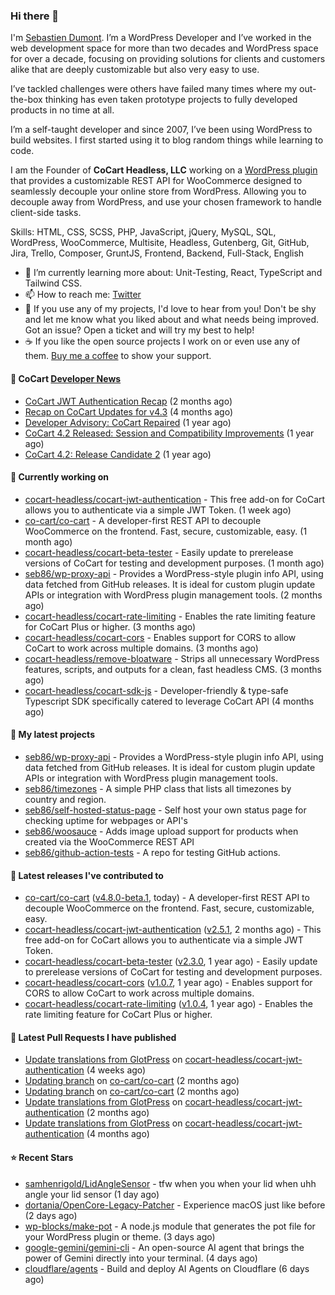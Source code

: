 ### Hi there 👋

I'm [Sebastien Dumont](https://sebastiendumont.com/). I’m a WordPress Developer and I’ve worked in the web development space for more than two decades and WordPress space for over a decade, focusing on providing solutions for clients and customers alike that are deeply customizable but also very easy to use.

I’ve tackled challenges were others have failed many times where my out-the-box thinking has even taken prototype projects to fully developed products in no time at all.

I’m a self-taught developer and since 2007, I’ve been using WordPress to build websites. I first started using it to blog random things while learning to code.

I am the Founder of **CoCart Headless, LLC** working on a [WordPress plugin](https://wordpress.org/plugins/cart-rest-api-for-woocommerce/) that provides a customizable REST API for WooCommerce designed to seamlessly decouple your online store from WordPress. Allowing you to decouple away from WordPress, and use your chosen framework to handle client-side tasks.

Skills: HTML, CSS, SCSS, PHP, JavaScript, jQuery, MySQL, SQL, WordPress, WooCommerce, Multisite, Headless, Gutenberg, Git, GitHub, Jira, Trello, Composer, GruntJS, Frontend, Backend, Full-Stack, English

* 🌱 I’m currently learning more about: Unit-Testing, React, TypeScript and Tailwind CSS.
* 📫 How to reach me: [Twitter](https://twitter.com/sebd86)
* 💬 If you use any of my projects, I'd love to hear from you! Don't be shy and let me know what you liked about and what needs being improved. Got an issue? Open a ticket and will try my best to help!
* ☕ If you like the open source projects I work on or even use any of them. [Buy me a coffee](https://www.buymeacoffee.com/sebastien) to show your support.

#### 🛒 CoCart [Developer News](https://cocart.dev)

- [CoCart JWT Authentication Recap](https://cocart.dev/cocart-jwt-authentication-recap/) (2 months ago)
- [Recap on CoCart Updates for v4.3](https://cocart.dev/recap-on-cocart-updates-for-v4-3/) (4 months ago)
- [Developer Advisory: CoCart Repaired](https://cocart.dev/developer-advisory-cocart-repaired/) (1 year ago)
- [CoCart 4.2 Released: Session and Compatibility Improvements](https://cocart.dev/cocart-4-2-released-session-and-compatibility-improvements/) (1 year ago)
- [CoCart 4.2: Release Candidate 2](https://cocart.dev/cocart-4-2-release-candidate-2/) (1 year ago)

#### 👷 Currently working on

- [cocart-headless/cocart-jwt-authentication](https://github.com/cocart-headless/cocart-jwt-authentication) - This free add-on for CoCart allows you to authenticate via a simple JWT Token. (1 week ago)
- [co-cart/co-cart](https://github.com/co-cart/co-cart) - A developer-first REST API to decouple WooCommerce on the frontend. Fast, secure, customizable, easy. (1 month ago)
- [cocart-headless/cocart-beta-tester](https://github.com/cocart-headless/cocart-beta-tester) - Easily update to prerelease versions of CoCart for testing and development purposes. (1 month ago)
- [seb86/wp-proxy-api](https://github.com/seb86/wp-proxy-api) - Provides a WordPress-style plugin info API, using data fetched from GitHub releases. It is ideal for custom plugin update APIs or integration with WordPress plugin management tools. (2 months ago)
- [cocart-headless/cocart-rate-limiting](https://github.com/cocart-headless/cocart-rate-limiting) - Enables the rate limiting feature for CoCart Plus or higher. (3 months ago)
- [cocart-headless/cocart-cors](https://github.com/cocart-headless/cocart-cors) - Enables support for CORS to allow CoCart to work across multiple domains. (3 months ago)
- [cocart-headless/remove-bloatware](https://github.com/cocart-headless/remove-bloatware) - Strips all unnecessary WordPress features, scripts, and outputs for a clean, fast headless CMS. (3 months ago)
- [cocart-headless/cocart-sdk-js](https://github.com/cocart-headless/cocart-sdk-js) - Developer-friendly &amp; type-safe Typescript SDK specifically catered to leverage CoCart API (4 months ago)

#### 🌱 My latest projects

- [seb86/wp-proxy-api](https://github.com/seb86/wp-proxy-api) - Provides a WordPress-style plugin info API, using data fetched from GitHub releases. It is ideal for custom plugin update APIs or integration with WordPress plugin management tools.
- [seb86/timezones](https://github.com/seb86/timezones) - A simple PHP class that lists all timezones by country and region.
- [seb86/self-hosted-status-page](https://github.com/seb86/self-hosted-status-page) - Self host your own status page for checking uptime for webpages or API&#39;s
- [seb86/woosauce](https://github.com/seb86/woosauce) - Adds image upload support for products when created via the WooCommerce REST API
- [seb86/github-action-tests](https://github.com/seb86/github-action-tests) - A repo for testing GitHub actions.

#### 🔭 Latest releases I've contributed to

- [co-cart/co-cart](https://github.com/co-cart/co-cart) ([v4.8.0-beta.1](https://github.com/co-cart/co-cart/releases/tag/v4.8.0-beta.1), today) - A developer-first REST API to decouple WooCommerce on the frontend. Fast, secure, customizable, easy.
- [cocart-headless/cocart-jwt-authentication](https://github.com/cocart-headless/cocart-jwt-authentication) ([v2.5.1](https://github.com/cocart-headless/cocart-jwt-authentication/releases/tag/v2.5.1), 2 months ago) - This free add-on for CoCart allows you to authenticate via a simple JWT Token.
- [cocart-headless/cocart-beta-tester](https://github.com/cocart-headless/cocart-beta-tester) ([v2.3.0](https://github.com/cocart-headless/cocart-beta-tester/releases/tag/v2.3.0), 1 year ago) - Easily update to prerelease versions of CoCart for testing and development purposes.
- [cocart-headless/cocart-cors](https://github.com/cocart-headless/cocart-cors) ([v1.0.7](https://github.com/cocart-headless/cocart-cors/releases/tag/v1.0.7), 1 year ago) - Enables support for CORS to allow CoCart to work across multiple domains.
- [cocart-headless/cocart-rate-limiting](https://github.com/cocart-headless/cocart-rate-limiting) ([v1.0.4](https://github.com/cocart-headless/cocart-rate-limiting/releases/tag/v1.0.4), 1 year ago) - Enables the rate limiting feature for CoCart Plus or higher.

#### 🔨 Latest Pull Requests I have published

- [Update translations from GlotPress](https://github.com/cocart-headless/cocart-jwt-authentication/pull/32) on [cocart-headless/cocart-jwt-authentication](https://github.com/cocart-headless/cocart-jwt-authentication) (4 weeks ago)
- [Updating branch](https://github.com/co-cart/co-cart/pull/526) on [co-cart/co-cart](https://github.com/co-cart/co-cart) (2 months ago)
- [Updating branch](https://github.com/co-cart/co-cart/pull/525) on [co-cart/co-cart](https://github.com/co-cart/co-cart) (2 months ago)
- [Update translations from GlotPress](https://github.com/cocart-headless/cocart-jwt-authentication/pull/25) on [cocart-headless/cocart-jwt-authentication](https://github.com/cocart-headless/cocart-jwt-authentication) (2 months ago)
- [Update translations from GlotPress](https://github.com/cocart-headless/cocart-jwt-authentication/pull/18) on [cocart-headless/cocart-jwt-authentication](https://github.com/cocart-headless/cocart-jwt-authentication) (4 months ago)

#### ⭐ Recent Stars

- [samhenrigold/LidAngleSensor](https://github.com/samhenrigold/LidAngleSensor) - tfw when you when your lid when uhh angle your lid sensor (1 day ago)
- [dortania/OpenCore-Legacy-Patcher](https://github.com/dortania/OpenCore-Legacy-Patcher) - Experience macOS just like before (2 days ago)
- [wp-blocks/make-pot](https://github.com/wp-blocks/make-pot) - A node.js module that generates the pot file for your WordPress plugin or theme. (3 days ago)
- [google-gemini/gemini-cli](https://github.com/google-gemini/gemini-cli) - An open-source AI agent that brings the power of Gemini directly into your terminal. (4 days ago)
- [cloudflare/agents](https://github.com/cloudflare/agents) - Build and deploy AI Agents on Cloudflare  (6 days ago)

